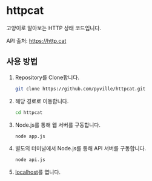 # httpcat

고양이로 알아보는 HTTP 상태 코드입니다.

API 출처: https://http.cat

## 사용 방법

1. Repository를 Clone합니다.
    ```bash
    git clone https://github.com/pyville/httpcat.git
    ```
2. 해당 경로로 이동합니다.
    ```bash
    cd httpcat
    ```
3. Node.js를 통해 웹 서버를 구동합니다.
    ```bash
    node app.js
    ```
4. 별도의 터미널에서 Node.js를 통해 API 서버를 구동합니다.
    ```bash
    node api.js
    ```
5. [localhost](http://127.0.0.1:8888/)를 엽니다.

